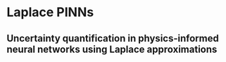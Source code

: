 # Laplace PINNs
## Uncertainty quantification in physics-informed neural networks using Laplace approximations
